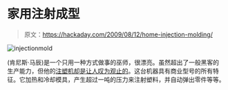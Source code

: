 # 家用注射成型

> 原文：<https://hackaday.com/2009/08/12/home-injection-molding/>

![injectionmold](img/80b233448f156e33aba33e52a886481f.png "injectionmold")

(肯尼斯·马辰)是一个只用一种方式做事的巫师，很漂亮。虽然超出了一般黑客的生产能力，但他的[注塑机却是让人叹为观止的](http://www.users.uswest.net/~kmaxon/page/side/mold_mach_137.htm)。这台机器具有商业型号的所有特征。它加热和冷却模具，产生超过一吨的压力来注射塑料，并自动弹出零件等等。